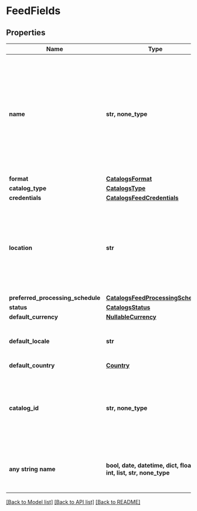 # FeedFields


## Properties
Name | Type | Description | Notes
------------ | ------------- | ------------- | -------------
**name** | **str, none_type** | A human-friendly name associated to a given feed. This value is currently nullable due to historical reasons. It is expected to become non-nullable in the future. | 
**format** | [**CatalogsFormat**](CatalogsFormat.md) |  | 
**catalog_type** | [**CatalogsType**](CatalogsType.md) |  | 
**credentials** | [**CatalogsFeedCredentials**](CatalogsFeedCredentials.md) |  | 
**location** | **str** | The URL where a feed is available for download. This URL is what Pinterest will use to download a feed for processing. | 
**preferred_processing_schedule** | [**CatalogsFeedProcessingSchedule**](CatalogsFeedProcessingSchedule.md) |  | 
**status** | [**CatalogsStatus**](CatalogsStatus.md) |  | 
**default_currency** | [**NullableCurrency**](NullableCurrency.md) |  | 
**default_locale** | **str** | The locale used within a feed for product descriptions. | 
**default_country** | [**Country**](Country.md) |  | 
**catalog_id** | **str, none_type** | Catalog id pertaining to the feed. If not provided, feed will use a default catalog based on type. | 
**any string name** | **bool, date, datetime, dict, float, int, list, str, none_type** | any string name can be used but the value must be the correct type | [optional]

[[Back to Model list]](../README.md#documentation-for-models) [[Back to API list]](../README.md#documentation-for-api-endpoints) [[Back to README]](../README.md)


